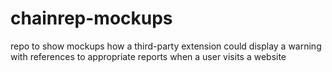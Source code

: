 # chainrep-mockups

repo to show mockups how a third-party extension could display a warning with references to appropriate reports when a user visits a website
